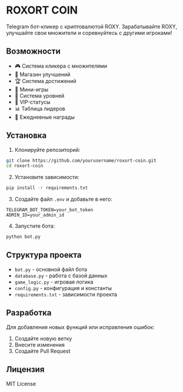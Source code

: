 # ROXORT COIN

Telegram бот-кликер с криптовалютой ROXY. Зарабатывайте ROXY, улучшайте свои множители и соревнуйтесь с другими игроками!

## Возможности

- 🎮 Система кликера с множителями
- 🏪 Магазин улучшений
- 🏆 Система достижений
- 🎯 Мини-игры
- 👥 Система уровней
- 💎 VIP-статусы
- 📊 Таблица лидеров
- 🎁 Ежедневные награды

## Установка

1. Клонируйте репозиторий:
```bash
git clone https://github.com/yourusername/roxort-coin.git
cd roxort-coin
```

2. Установите зависимости:
```bash
pip install -r requirements.txt
```

3. Создайте файл `.env` и добавьте в него:
```
TELEGRAM_BOT_TOKEN=your_bot_token
ADMIN_ID=your_admin_id
```

4. Запустите бота:
```bash
python bot.py
```

## Структура проекта

- `bot.py` - основной файл бота
- `database.py` - работа с базой данных
- `game_logic.py` - игровая логика
- `config.py` - конфигурация и константы
- `requirements.txt` - зависимости проекта

## Разработка

Для добавления новых функций или исправления ошибок:

1. Создайте новую ветку
2. Внесите изменения
3. Создайте Pull Request

## Лицензия

MIT License 